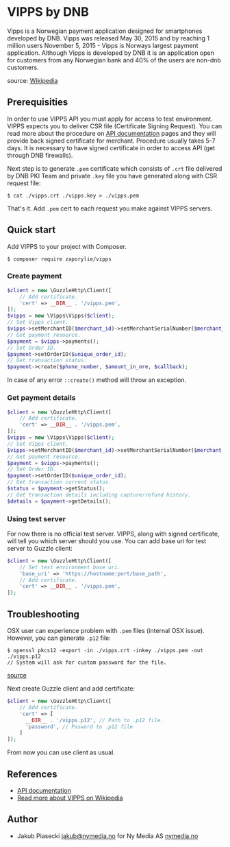 VIPPS by DNB
=====================

Vipps is a Norwegian payment application designed for smartphones developed by DNB. Vipps was released May 30, 2015 and 
by reaching 1 million users November 5, 2015 - Vipps is Norways largest payment application. Although Vipps is developed
by DNB it is an application open for customers from any Norwegian bank and 40% of the users are non-dnb customers.

source: [Wikipedia]

## Prerequisities

In order to use VIPPS API you must apply for access to test environment. VIPPS expects you to deliver CSR file 
 (Certificate Signing Request). You can read more about the procedure on [API documentation] pages and they will
 provide back signed certificate for merchant. Procedure usually takes 5-7 days. It is necessary to have signed 
 certificate in order to access API (get through DNB firewalls).
 
Next step is to generate `.pem` certificate which consists of `.crt` file delivered by DNB PKI Team and private `.key`
 file you have generated along with CSR request file:
 
```
$ cat ./vipps.crt ./vipps.key > ./vipps.pem
```

That's it. Add `.pem` cert to each request you make against VIPPS servers.

## Quick start

Add VIPPS to your project with Composer.

```
$ composer require zaporylie/vipps
```

### Create payment

```php
$client = new \GuzzleHttp\Client([
    // Add certificate.
    'cert' => __DIR__ . '/vipps.pem',
]);
$vipps = new \Vipps\Vipps($client);
// Set Vipps client.
$vipps->setMerchantID($merchant_id)->setMerchantSerialNumber($merchant_serial_number)->setToken($merchant_token);
// Get payment resource.
$payment = $vipps->payments();
// Set Order ID.
$payment->setOrderID($unique_order_id);
// Get transaction status.
$payment->create($phone_number, $amount_in_ore, $callback);
```

In case of any error `::create()` method will throw an exception.

### Get payment details

```php
$client = new \GuzzleHttp\Client([
    // Add certificate.
    'cert' => __DIR__ . '/vipps.pem',
]);
$vipps = new \Vipps\Vipps($client);
// Set Vipps client.
$vipps->setMerchantID($merchant_id)->setMerchantSerialNumber($merchant_serial_number)->setToken($merchant_token);
// Get payment resource.
$payment = $vipps->payments();
// Set Order ID.
$payment->setOrderID($unique_order_id);
// Get transaction current status.
$status = $payment->getStatus();
// Get transaction details including capture/refund history.
$details = $payment->getDetails();
```

### Using test server

For now there is no official test server. VIPPS, along with signed certificate, will tell you which server should you
use. You can add base uri for test server to Guzzle client:

```php
$client = new \GuzzleHttp\Client([
    // Set test environment base uri.
    'base_uri' => 'https://hostname:port/base_path',
    // Add certificate.
    'cert' => __DIR__ . '/vipps.pem',
]);
```

## Troubleshooting

OSX user can experience problem with `.pem` files (internal OSX issue). However, you can generate `.p12` file:

```
$ openssl pkcs12 -export -in ./vipps.crt -inkey ./vipps.pem -out ./vipps.p12
// System will ask for custom password for the file.
```  
[source](https://github.com/curl/curl/issues/283#issuecomment-161123943)


Next create Guzzle client and add certificate:

```php
$client = new \GuzzleHttp\Client([
    // Add certificate.
    'cert' => [
      __DIR__ . '/vipps.p12', // Path to .p12 file.
      'password', // Pasword to .p12 file
    ]
]);
```

From now you can use client as usual.

## References 
- [API documentation]
- [Read more about VIPPS on Wikipedia][Wikipedia]

## Author
- Jakub Piasecki <jakub@nymedia.no> for Ny Media AS [nymedia.no](http://nymedia.no) 

[Wikipedia]: https://en.wikipedia.org/wiki/Vipps "Wikipedia"
[API documentation]: https://www.vipps.no/utvikler "Documentation"
